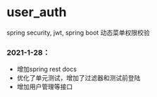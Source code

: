 # user_auth
spring security, jwt, spring boot 动态菜单权限校验

### 2021-1-28： 

* 增加spring rest docs
* 优化了单元测试，增加了过滤器和测试前登陆
* 增加用户管理等接口